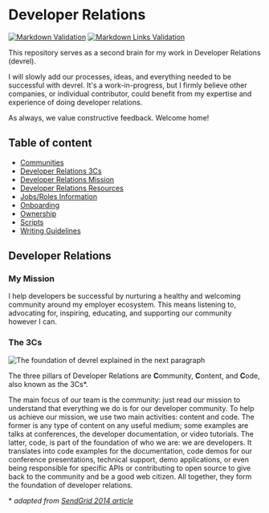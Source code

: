 # Developer Relations

[![Markdown Validation](https://github.com/fharper/devrel/actions/workflows/check-markdown.yml/badge.svg)](https://github.com/fharper/devrel/actions/workflows/check-markdown.yml) [![Markdown Links Validation](https://github.com/fharper/devrel/actions/workflows/check-links.yml/badge.svg)](https://github.com/fharper/devrel/actions/workflows/check-links.yml)

This repository serves as a second brain for my work in Developer Relations (devrel).

I will slowly add our processes, ideas, and everything needed to be successful with devrel. It's a work-in-progress, but I firmly believe other companies, or individual contributor, could benefit from my expertise and experience of doing developer relations.

As always, we value constructive feedback. Welcome home!

## Table of content

- [Communities](resources/devrel.md#communities)
- [Developer Relations 3Cs](#the-3cs)
- [Developer Relations Mission](#my-mission)
- [Developer Relations Resources](resources/devrel.md)
- [Jobs/Roles Information](jobs/README.md)
- [Onboarding](onboarding/onboarding.md)
- [Ownership](devrel/ownership.md)
- [Scripts](scripts/README.md)
- [Writing Guidelines](content/writing/README.md)

## Developer Relations

### My Mission

I help developers be successful by nurturing a healthy and welcoming community around my employer ecosystem. This means listening to, advocating for, inspiring, educating, and supporting our community however I can.

### The 3Cs

![The foundation of devrel explained in the next paragraph](img/devrel-3Cs.svg)

<!-- vale Custom.spelling = NO -->
The three pillars of Developer Relations are **C**ommunity, **C**ontent, and **C**ode, also known as the 3Cs*.
<!-- vale Custom.spelling = YES -->

The main focus of our team is the community: just read our mission to understand that everything we do is for our developer community. To help us achieve our mission, we use two main activities: content and code. The former is any type of content on any useful medium; some examples are talks at conferences, the developer documentation, or video tutorials. The latter, code, is part of the foundation of who we are: we are developers. It translates into code examples for the documentation, code demos for our conference presentations, technical support, demo applications, or even being responsible for specific APIs or contributing to open source to give back to the community and be a good web citizen. All together, they form the foundation of developer relations.

\* _adapted from [SendGrid 2014 article](https://sendgrid.com/blog/3-cs-developer-relations/)_

